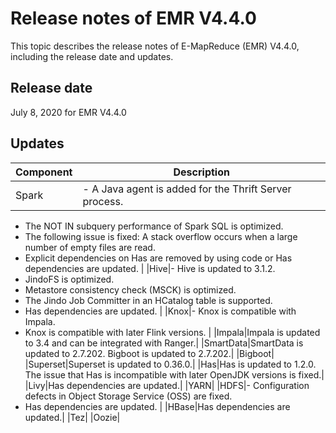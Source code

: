 # Release notes of EMR V4.4.0

This topic describes the release notes of E-MapReduce \(EMR\) V4.4.0, including the release date and updates.

## Release date

July 8, 2020 for EMR V4.4.0

## Updates

|Component|Description|
|---------|-----------|
|Spark|-   A Java agent is added for the Thrift Server process.
-   The NOT IN subquery performance of Spark SQL is optimized.
-   The following issue is fixed: A stack overflow occurs when a large number of empty files are read.
-   Explicit dependencies on Has are removed by using code or Has dependencies are updated. |
|Hive|-   Hive is updated to 3.1.2.
-   JindoFS is optimized.
-   Metastore consistency check \(MSCK\) is optimized.
-   The Jindo Job Committer in an HCatalog table is supported.
-   Has dependencies are updated. |
|Knox|-   Knox is compatible with Impala.
-   Knox is compatible with later Flink versions. |
|Impala|Impala is updated to 3.4 and can be integrated with Ranger.|
|SmartData|SmartData is updated to 2.7.202. Bigboot is updated to 2.7.202.|
|Bigboot|
|Superset|Superset is updated to 0.36.0.|
|Has|Has is updated to 1.2.0. The issue that Has is incompatible with later OpenJDK versions is fixed.|
|Livy|Has dependencies are updated.|
|YARN|
|HDFS|-   Configuration defects in Object Storage Service \(OSS\) are fixed.
-   Has dependencies are updated. |
|HBase|Has dependencies are updated.|
|Tez|
|Oozie|

